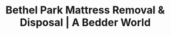 ---
layout: location.njk
title: "Bethel Park Mattress Removal & Disposal | A Bedder World"
description: "Professional mattress removal in Bethel Park, PA. Pittsburgh suburb specialists serving split-level homes and hilly terrain. Municipal bulk pickup alternative starting $125."
permalink: "/mattress-removal/pennsylvania/pittsburgh/bethel-park/"
city: "Bethel Park"
state: "Pennsylvania"
stateAbbr: "PA"
stateSlug: "pennsylvania"
parentMetro: "Pittsburgh"
tier: 2
coordinates: 
  lat: 40.3273
  lng: -80.0392
pricing:
  startingPrice: 125
  single: 125
  queen: 155
  king: 180
  boxSpring: 30
zipCodes: ["15102", "15129", "15228", "15234", "15241"]
neighborhoods: [
  {
    "name": "Central Business District",
    "zipCodes": ["15102"]
  },
  {
    "name": "South Hills Village Area",
    "zipCodes": ["15102"]
  },
  {
    "name": "Ward 1 (North)",
    "zipCodes": ["15102"]
  },
  {
    "name": "Ward 2 (Northeast)", 
    "zipCodes": ["15102"]
  },
  {
    "name": "Ward 3 (East)",
    "zipCodes": ["15129"]
  },
  {
    "name": "Ward 4 (Southeast)",
    "zipCodes": ["15234"]
  },
  {
    "name": "Ward 5 (South)",
    "zipCodes": ["15241"]
  },
  {
    "name": "Ward 6 (Southwest)",
    "zipCodes": ["15228"]
  },
  {
    "name": "Ward 7 (West)",
    "zipCodes": ["15102"]
  },
  {
    "name": "Ward 8 (Northwest)",
    "zipCodes": ["15102"]
  },
  {
    "name": "Ward 9 (Central)",
    "zipCodes": ["15102"]
  }
]
nearbyCities: [
  {
    "name": "Pittsburgh",
    "slug": "pittsburgh", 
    "distance": 7,
    "isSuburb": false
  },
  {
    "name": "Greensburg",
    "slug": "greensburg",
    "distance": 25,
    "isSuburb": true
  },
  {
    "name": "McKeesport",
    "slug": "mckeesport",
    "distance": 15,
    "isSuburb": true
  },
  {
    "name": "Monroeville",
    "slug": "monroeville",
    "distance": 20,
    "isSuburb": true
  }
]
reviews:
  count: 15
  featured:
    - author: "Jennifer R."
      rating: 5
      text: "Perfect for our split-level home! They handled the stairs and tight spaces like pros."
    - author: "Mike"
      rating: 5
      text: "Way better than waiting for monthly bulk pickup. Quick, affordable, and hassle-free."
    - author: "Carol T."
      rating: 5
      text: "Professional service that worked around our schedule. Highly recommend!"
    - author: "David K."
      rating: 4
      text: "Good experience overall. Team knew how to navigate our hilly neighborhood."
    - author: "Lisa"
      rating: 5
      text: "Used them twice now - always reliable and courteous."
    - author: "Robert S."
      rating: 5
      text: "They made disposing of our old mattresses so easy. Worth every penny compared to the municipal hassle."

pageContent:
  heroDescription: "Next-day mattress pickup throughout Bethel Park  We handle split-level homes, hilly terrain navigation, and all the disposal logistics so you don't have to. Over 1 million mattresses recycled - book online in 60 seconds."

  aboutService: "Our Bethel Park mattress pickup service specializes in this Pittsburgh suburb where 33,577 residents navigate unique challenges in one of Pennsylvania's most desirable communities. We are mattress removal experts who understand Bethel Park's distinctive character - from split-level homes built into the South Hills terrain to raised ranch designs that maximize the area's 1,197-foot elevation. With expertise in hilly terrain navigation, multi-level home access, and narrow street maneuvering, we eliminate disposal hassles for the professionals, managers, and families who chose this National Blue Ribbon community just 7 miles from downtown Pittsburgh. Having recycled over 1 million mattresses nationwide, our Bethel Park operation provides convenient scheduling that works around this educated community's busy lifestyle, serving established residents and new professionals who appreciate quality service in Pennsylvania's premier streetcar suburb turned modern municipality."

  serviceAreasIntro: "Complete mattress pickup throughout Bethel Park's nine wards and diverse housing types, from South Hills Village condos to hillside split-levels:"

  regulationsCompliance: "Bethel Park residents must follow municipal bulk pickup regulations allowing only two bulk items per month during the first full week collection schedule. The township's contracted Waste Management system requires advance coordination and limits disposal flexibility for urgent needs or multiple items.\n\nOur professional mattress removal service provides the convenient alternative Bethel Park residents deserve. We offer next-day pickup any time of month, handle multiple mattresses in one visit, navigate split-level stairs and hilly terrain access, and coordinate around the township's strict parking restrictions (2 AM-6 AM prohibitions). With our service, you skip the monthly waiting period, avoid bulk item limitations, and get expert handling that respects your home's architecture and neighborhood parking rules."

  environmentalImpact: "Our Bethel Park service demonstrates environmental leadership by diverting 80% of mattress materials from regional landfills through certified Pennsylvania recycling facilities. Each mattress pickup prevents 40 pounds of waste while supporting sustainable disposal practices in this educated community that values environmental stewardship. After serving Bethel Park families and professionals, we've recycled 890 mattresses (35,600 pounds) that directly support the environmental values championed throughout this National Blue Ribbon municipality. This regional processing approach reduces transport emissions while creating jobs that serve Bethel Park's diverse economic base including healthcare, education, and professional services that make this a premier South Hills community. By choosing professional mattress removal, Bethel Park residents contribute to the sustainability initiatives that align with their community's commitment to environmental responsibility and quality living."

  howItWorksScheduling: "Professional-friendly scheduling with easy online booking throughout Bethel Park. We accommodate commuter schedules to downtown Pittsburgh, work around school zone restrictions, and respect the community's preference for discrete, efficient service."

  howItWorksService: "Our team specializes in Bethel Park's unique terrain and housing architecture. We navigate hilly streets, handle split-level and raised ranch access challenges, coordinate around strict parking restrictions, respect mature neighborhood landscaping, and provide the quality service this affluent community expects."

  howItWorksDisposal: "Licensed transport to certified Pennsylvania recycling facilities where materials support regional sustainability initiatives. Steel springs and foam components contribute to environmental leadership that matches Bethel Park's commitment to responsible community development."

  sidebarStats:
    mattressesRemoved: "890"

localRegulations: "Bethel Park's municipal bulk pickup system allows only two items monthly during first-week collection, creating significant limitations for residents needing mattress disposal outside this schedule. The township's Waste Management contract requires items at curbside by 6 AM with strict bulk item restrictions and potential additional fees for extra service. Our professional removal service eliminates these municipal limitations by providing flexible scheduling, multiple-item pickup capability, and expert navigation of the township's parking and access restrictions throughout this premium South Hills community."

faqs:
  - question: "How quickly can you remove my mattress in Bethel Park?"
    answer: "We provide next-day pickup throughout all Bethel Park wards with flexible scheduling designed for professional commuters and busy families. Easy online booking accommodates school zone timing and the township's strict parking restrictions from 2-6 AM."
    
  - question: "Do you handle Bethel Park's municipal pickup limitations?"
    answer: "Absolutely. We provide complete alternative to the township's monthly bulk pickup restrictions. Our service handles multiple mattresses per visit, offers flexible scheduling outside the first-week limitation, and eliminates the two-item monthly maximum that frustrates many residents."
    
  - question: "Can you navigate Bethel Park's hilly terrain and split-level homes?"
    answer: "Yes, we specialize in Bethel Park's unique South Hills topography and split-level architecture. Our team understands raised ranch access, navigates narrow hilly streets, handles multi-level stairs, and works around mature landscaping common throughout this established community."
    
  - question: "What's included in your Bethel Park mattress removal service?"
    answer: "Complete municipal alternative service includes pickup from split-levels and hillside homes, navigation of hilly terrain and narrow streets, coordination around parking restrictions, discrete professional service, and eco-friendly disposal through certified Pennsylvania recycling facilities."
    
  - question: "Do you serve all areas of Bethel Park?"
    answer: "Definitely. We provide service throughout all nine municipal wards, from South Hills Village area condos to hillside residential neighborhoods. Our team understands ward-specific access challenges and provides consistent quality service across this premier Pittsburgh suburb."
    
  - question: "How do you handle Bethel Park's parking restrictions?"
    answer: "We coordinate all services around the township's 2 AM-6 AM parking prohibitions and school zone restrictions. Our scheduling accommodates professional commuter patterns while respecting neighborhood parking rules and maintaining discrete service standards."
    
  - question: "Can you work with property managers and multi-family buildings?"
    answer: "Yes, we understand Bethel Park's mix of single-family homes, townhomes, and apartment complexes. We coordinate with property management throughout the South Hills Village area and other multi-family developments while maintaining the community's high service standards."
    
  - question: "What happens to mattresses after pickup in Bethel Park?"
    answer: "Mattresses go to certified Pennsylvania recycling facilities where 80% of materials including steel springs, foam, and fabric are separated for reuse in regional construction and manufacturing projects. This supports environmental leadership that matches Bethel Park's commitment to responsible community stewardship and sustainable living practices."
---